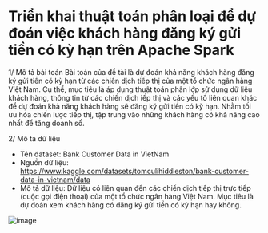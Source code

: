 # Triển khai thuật toán phân loại để dự đoán việc khách hàng đăng ký gửi tiền có kỳ hạn trên Apache Spark
1/ Mô tả bài toán
Bài toán của đề tài là dự đoán khả năng khách hàng đăng ký gửi tiền có kỳ hạn từ các chiến dịch tiếp thị của một tổ chức ngân hàng Việt Nam. Cụ thể, mục tiêu là áp dụng thuật toán phân lớp sử dụng dữ liệu khách hàng, thông tin từ các chiến dịch iếp thị và các yếu tố liên quan khác để dự đoán khả năng khách hàng sẽ đăng ký gửi tiền có kỳ hạn. Nhằm tối ưu hóa chiến lược tiếp thị, tập trung vào những khách hàng có khả năng cao nhất để tăng doanh số.

2/ Mô tả dữ liệu
- Tên dataset: Bank Customer Data in VietNam
- Nguồn dữ liệu: https://www.kaggle.com/datasets/tomculihiddleston/bank-customer-data-in-vietnam/data
- Mô tả dữ liệu: Dữ liệu có liên quan đến các chiến dịch tiếp thị trực tiếp (cuộc gọi điện thoại) của một tổ chức ngân hàng Việt Nam. Mục tiêu là dự đoán xem khách hàng có đăng ký gửi tiền có kỳ hạn hay không.

![image](https://github.com/user-attachments/assets/52109a97-cd76-4190-803a-9766fa8aec7d)

